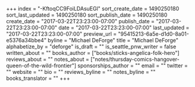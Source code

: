 +++
index = "-KftoqCC9FoiLDAsuEGl"
sort_create_date = 1490250180
sort_last_updated = 1490250180
sort_publish_date = 1490250180
create_date = "2017-03-22T23:23:00-07:00"
publish_date = "2017-03-22T23:23:00-07:00"
date = "2017-03-22T23:23:00-07:00"
last_updated = "2017-03-22T23:23:00-07:00"
preview_url = "95415213-6a5e-d1d0-8a01-e5376a34bbe4"
byline = "Michael DeForge"
title = "Michael DeForge"
alphabetize_by = "deforge"
is_draft = ""
is_seattle_pnw_writer = false
written_about = ""
books_author = ["books/sticks-angelica-folk-hero"]
reviews_about = ""
notes_about = ["notes/thursday-comics-hangover-queen-of-the-wild-frontier"]
sponsorships_author = ""
email = ""
twitter = ""
website = ""
bio = ""
reviews_byline = ""
notes_byline = ""
books_translator = ""
+++
